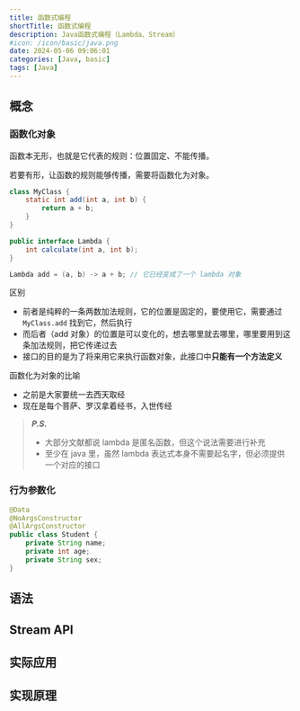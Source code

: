 ```yaml
---
title: 函数式编程
shortTitle: 函数式编程
description: Java函数式编程（Lambda、Stream）
#icon: /icon/basic/java.png
date: 2024-05-06 09:06:01
categories: [Java, basic]
tags: [Java]
---
```

## 概念
### 函数化对象

函数本无形，也就是它代表的规则：位置固定、不能传播。

若要有形，让函数的规则能够传播，需要将函数化为对象。

```java
class MyClass {
    static int add(int a, int b) {
        return a + b;
    }
} 
```

```java
public interface Lambda {
    int calculate(int a, int b);
}

Lambda add = (a, b) -> a + b; // 它已经变成了一个 lambda 对象
```

区别

* 前者是纯粹的一条两数加法规则，它的位置是固定的，要使用它，需要通过 `MyClass.add` 找到它，然后执行
* 而后者（add 对象）的位置是可以变化的，想去哪里就去哪里，哪里要用到这条加法规则，把它传递过去
* 接口的目的是为了将来用它来执行函数对象，此接口中**只能有一个方法定义**

函数化为对象的比喻

- 之前是大家要统一去西天取经
- 现在是每个菩萨、罗汉拿着经书，入世传经

> ***P.S.***
>
> * 大部分文献都说 lambda 是匿名函数，但这个说法需要进行补充
> * 至少在 java 里，虽然 lambda 表达式本身不需要起名字，但必须提供一个对应的接口

### 行为参数化





```java
@Data
@NoArgsConstructor
@AllArgsConstructor
public class Student {
    private String name;
    private int age;
    private String sex;
}
```







## 语法



## Stream API



## 实际应用



## 实现原理

